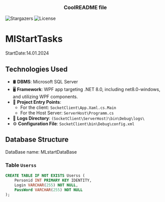 <br/>
<p align="center">
  <h3 align="center">CoolREADME file</h3>

  <p align="center">
    
  </p>
</p>

![Stargazers](https://img.shields.io/github/stars/ShaanCoding/ReadME-Generator?style=social) ![License](https://img.shields.io/github/license/ShaanCoding/ReadME-Generator) 

# MlStartTasks
StartDate:14.01.2024  
## Technologies Used

- 🛢️ **DBMS**: Microsoft SQL Server
- 🖥️ **Framework**: WPF app targeting .NET 8.0, including net8.0-windows, and utilizing WPF components.
- 🚀 **Project Entry Points**:
  - For the client: `SocketClient\App.Xaml.cs.Main`
  - For the Host Server: `ServerHost\Programm.cs`
- 📜 **Logs Directory**: `(SocketClient\ServerHost)\bin\Debug\logs\`
- ⚙️ **Configuration File**: `SocketClient\bin\Debug\config.xml` 

## Database Structure
DataBase name: MLstartDataBase

### Table `Userss`
```sql
CREATE TABLE IF NOT EXISTS Userss (
    Personid INT PRIMARY KEY IDENTITY,
    Login VARCHAR(255) NOT NULL,
    PassWord VARCHAR(255) NOT NULL
);
